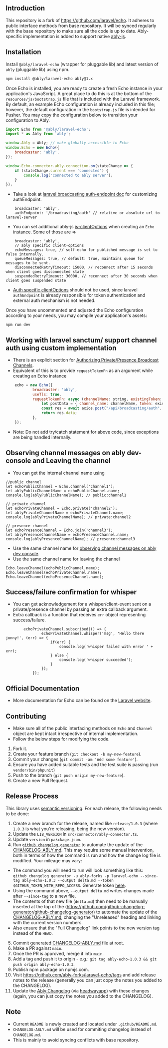 ## Introduction
This repository is a fork of https://github.com/laravel/echo. It adheres to public interface methods from base repository. It will be synced regularly with the base repository to make sure all the code is up to date.
Ably-specific implementation is added to support native [ably-js](https://github.com/ably/ably-js).

## Installation 
 Install `@ably/laravel-echo` (wrapper for pluggable lib) and latest version of `ably` (pluggable lib) using npm.

```bash
npm install @ably/laravel-echo ably@1.x
```

Once Echo is installed, you are ready to create a fresh Echo instance in your application's JavaScript. A great place to do this is at the bottom of the `resources/js/bootstrap.js` file that is included with the Laravel framework. By default, an example Echo configuration is already included in this file; however, the default configuration in the `bootstrap.js` file is intended for Pusher. You may copy the configuration below to transition your configuration to Ably.

```js
import Echo from '@ably/laravel-echo';
import * as Ably from 'ably';

window.Ably = Ably; // make globally accessible to Echo
window.Echo = new Echo({
    broadcaster: 'ably',
});

window.Echo.connector.ably.connection.on(stateChange => {
    if (stateChange.current === 'connected') {
        console.log('connected to ably server');
    }
});
```

- Take a look at [laravel broadcasting auth-endpoint doc](https://laravel.com/docs/broadcasting#customizing-the-authorization-endpoint) for customizing authEndpoint.
```
    broadcaster: 'ably',
    authEndpoint: '/broadcasting/auth' // relative or absolute url to laravel-server
```

- You can set additional ably-js [js-clientOptions](https://ably.com/docs/api/realtime-sdk?lang=javascript#client-options) when creating an `Echo` instance. Some of those are =>

```
    broadcaster: 'ably',
    // ably specific client-options
    echoMessages: true, // self-echo for published message is set to false internally.
    queueMessages: true, // default: true, maintains queue for messages to be sent.
    disconnectedRetryTimeout: 15000, // reconnect after 15 seconds when client goes disconnected state
    suspendedRetryTimeout: 30000, // reconnect after 30 seconds when client goes suspended state
```
- [Auth specific clientOptions](https://sdk.ably.com/builds/ably/specification/main/features/#AO1) should not be used, since laravel `authEndpoint` is already responsible for token authentication and external auth mechanism is not needed.

Once you have uncommented and adjusted the Echo configuration according to your needs, you may compile your application's assets:

```shell
npm run dev
```

## Working with laravel sanctum/ support channel auth using custom implementation
- There is an explicit section for [Authorizing Private/Presence Broadcast Channels](https://laravel.com/docs/sanctum#authorizing-private-broadcast-channels).
- Equivalent of this is to provide `requestTokenFn` as an argument while creating an Echo instance
```js
    echo = new Echo({
            broadcaster: 'ably',
            useTls: true,
            requestTokenFn: async (channelName: string, existingToken: string) => {
                let postData = { channel_name: channelName, token: existingToken };
                const res = await axios.post("/api/broadcasting/auth", postData);
                return res.data;
            },
    });
```
- Note: Do not add try/catch statement for above code, since exceptions are being handled internally.

##  Observing channel messages on ably dev-console and Leaving the channel
- You can get the internal channel name using
```
//public channel
let echoPublicChannel = Echo.channel('channel1');
let ablyPublicChannelName = echoPublicChannel.name;
console.log(ablyPublicChannelName); // public:channel1

// private channel
let echoPrivateChannel = Echo.private('channel2');
let ablyPrivateChannelName = echoPrivateChannel.name;
console.log(ablyPrivateChannelName); // private:channel2

// presence channel
let echoPresenceChannel = Echo.join('channel3');
let ablyPresenceChannelName = echoPresenceChannel.name;
console.log(ablyPresenceChannelName); // presence:channel3
```
- Use the same channel name for [observing channel messages on ably dev console](https://ably.com/docs/tools#developer-console).
- Use the same channel name for leaving the channel
```
Echo.leaveChannel(echoPublicChannel.name);
Echo.leaveChannel(echoPrivateChannel.name);
Echo.leaveChannel(echoPresenceChannel.name);
```

## Success/failure confirmation for whisper
- You can get acknowledgement for a whisper/client-event sent on a private/presence channel by passing an extra callback argument.
- Extra callback is a function that receives `err` object representing success/failure.
```
        echoPrivateChannel.subscribed(() => {
                echoPrivateChannel.whisper('msg', 'Hello there jonny!', (err) => {
                    if(err) {
                        console.log('whisper failed with error ' + err);
                    } else {
                        console.log('whisper succeeded');
                    }
                });
            });
```

## Official Documentation
- More documentation for Echo can be found on the [Laravel website](https://laravel.com/docs/broadcasting).

## Contributing
- Make sure all of the public interfacing methods on `Echo` and `Channel` object are kept intact irrespective of internal implementation.
- Follow the below steps for modifying the code.
1. Fork it.
2. Create your feature branch (`git checkout -b my-new-feature`).
3. Commit your changes (`git commit -am 'Add some feature'`).
4. Ensure you have added suitable tests and the test suite is passing (run `vendor/bin/phpunit`)
4. Push to the branch (`git push origin my-new-feature`).
5. Create a new Pull Request.


## Release Process
This library uses [semantic versioning](http://semver.org/). For each release, the following needs to be done:

1. Create a new branch for the release, named like `release/1.0.3` (where `1.0.3` is what you're releasing, being the new version).
2. Update the `LIB_VERSION` in `src/connector/ably-connector.ts`.
3. Update `version` in `pakckage.json`.
4. Run [`github_changelog_generator`](https://github.com/github-changelog-generator/github-changelog-generator) to automate the update of the [CHANGELOG-ABLY.md](../CHANGELOG-ABLY.md). This may require some manual intervention, both in terms of how the command is run and how the change log file is modified. Your mileage may vary:
  - The command you will need to run will look something like this: `github_changelog_generator -u ably-forks -p laravel-echo --since-tag ably-echo-1.0.3 --output delta.md --token $GITHUB_TOKEN_WITH_REPO_ACCESS`. Generate token [here](https://github.com/settings/tokens/new?description=GitHub%20Changelog%20Generator%20token).
  - Using the command above, `--output delta.md` writes changes made after `--since-tag` to a new file.
  - The contents of that new file (`delta.md`) then need to be manually inserted at the top of the (https://github.com/github-changelog-generator/github-changelog-generator) to automate the update of the [CHANGELOG-ABLY.md](../CHANGELOG-ABLY.md), changing the "Unreleased" heading and linking with the current version numbers.
  - Also ensure that the "Full Changelog" link points to the new version tag instead of the `HEAD`.
5. Commit generated [CHANGELOG-ABLY.md](../CHANGELOG-ABLY.md) file at root.
6. Make a PR against `main`.
7. Once the PR is approved, merge it into `main`.
8. Add a tag and push it to origin - e.g.: `git tag ably-echo-1.0.3 && git push origin ably-echo-1.0.3`.
9. Publish npm package on npmjs.com.
10. Visit https://github.com/ably-forks/laravel-echo/tags and add release notes to the release (generally you can just copy the notes you added to the CHANGELOG).
11. Update the [Ably Changelog](https://changelog.ably.com/) (via [headwayapp](https://headwayapp.co/)) with these changes (again, you can just copy the notes you added to the CHANGELOG).

## Note 
- Current `README` is newly created and located under `.github/README.md`.
- `CHANGELOG-ABLY.md` will be used for commiting changelog instead of `CHANGELOG.md`.
- This is mainly to avoid syncing conflicts with base repository.
